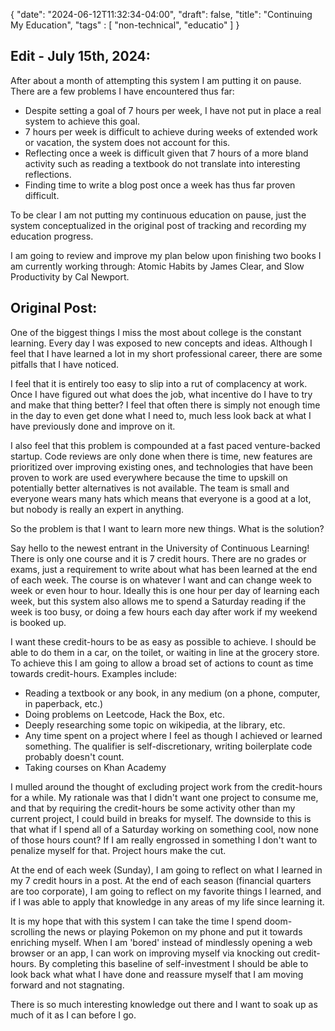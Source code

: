 {
   "date": "2024-06-12T11:32:34-04:00",
   "draft": false,
   "title": "Continuing My Education",
   "tags" : [
      "non-technical",
      "educatio"
   ]
}

## Edit - July 15th, 2024:
After about a month of attempting this system I am putting it on pause. There are a few problems I have encountered thus far:

* Despite setting a goal of 7 hours per week, I have not put in place a real system to achieve this goal.
* 7 hours per week is difficult to achieve during weeks of extended work or vacation, the system does not account for this.
* Reflecting once a week is difficult given that 7 hours of a more bland activity such as reading a textbook do not translate into interesting reflections.
* Finding time to write a blog post once a week has thus far proven difficult.

To be clear I am not putting my continuous education on pause, just the system conceptualized in the original post of tracking and recording my education progress.

I am going to review and improve my plan below upon finishing two books I am currently working through: Atomic Habits by James Clear, and Slow Productivity by Cal Newport.

## Original Post:

One of the biggest things I miss the most about college is the constant learning. Every day I was exposed to new concepts and ideas. Although I feel that I have learned a lot in my short professional career, there are some pitfalls that I have noticed.

I feel that it is entirely too easy to slip into a rut of complacency at work. Once I have figured out what does the job, what incentive do I have to try and make that thing better? I feel that often there is simply not enough time in the day to even get done what I need to, much less look back at what I have previously done and improve on it.

I also feel that this problem is compounded at a fast paced venture-backed startup. Code reviews are only done when there is time, new features are prioritized over improving existing ones, and technologies that have been proven to work are used everywhere because the time to upskill on potentially better alternatives is not available. The team is small and everyone wears many hats which means that everyone is a good at a lot, but nobody is really an expert in anything.

So the problem is that I want to learn more new things. What is the solution?

Say hello to the newest entrant in the University of Continuous Learning! There is only one course and it is 7 credit hours. There are no grades or exams, just a requirement to write about what has been learned at the end of each week. The course is on whatever I want and can change week to week or even hour to hour. Ideally this is one hour per day of learning each week, but this system also allows me to spend a Saturday reading if the week is too busy, or doing a few hours each day after work if my weekend is booked up.

I want these credit-hours to be as easy as possible to achieve. I should be able to do them in a car, on the toilet, or waiting in line at the grocery store. To achieve this I am going to allow a broad set of actions to count as time towards credit-hours. Examples include:

* Reading a textbook or any book, in any medium (on a phone, computer, in paperback, etc.)
* Doing problems on Leetcode, Hack the Box, etc.
* Deeply researching some topic on wikipedia, at the library, etc.
* Any time spent on a project where I feel as though I achieved or learned something. The qualifier is self-discretionary, writing boilerplate code probably doesn't count.
* Taking courses on Khan Academy

I mulled around the thought of excluding project work from the credit-hours for a while. My rationale was that I didn't want one project to consume me, and that by requiring the credit-hours be some activity other than my current project, I could build in breaks for myself. The downside to this is that what if I spend all of a Saturday working on something cool, now none of those hours count? If I am really engrossed in something I don't want to penalize myself for that. Project hours make the cut.

At the end of each week (Sunday), I am going to reflect on what I learned in my 7 credit hours in a post. At the end of each season (financial quarters are too corporate), I am going to reflect on my favorite things I learned, and if I was able to apply that knowledge in any areas of my life since learning it.

It is my hope that with this system I can take the time I spend doom-scrolling the news or playing Pokemon on my phone and put it towards enriching myself. When I am 'bored' instead of mindlessly opening a web browser or an app, I can work on improving myself via knocking out credit-hours. By completing this baseline of self-investment I should be able to look back what what I have done and reassure myself that I am moving forward and not stagnating. 

There is so much interesting knowledge out there and I want to soak up as much of it as I can before I go. 